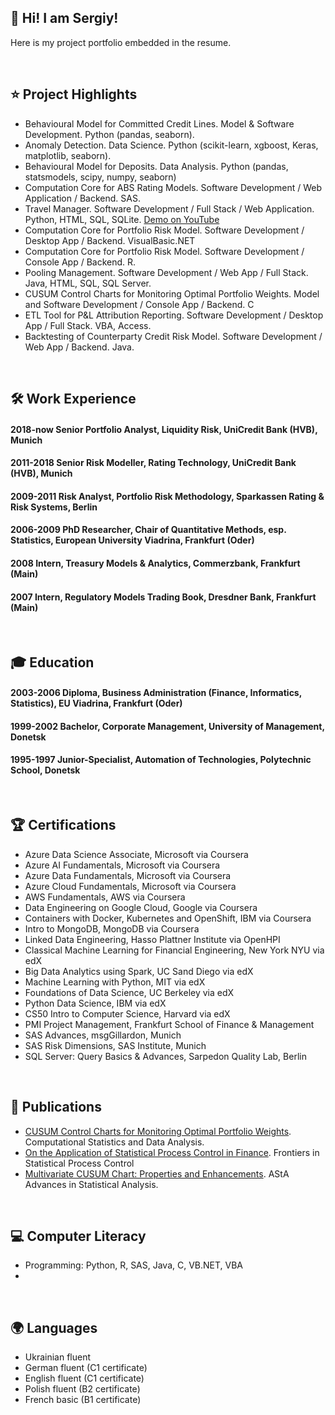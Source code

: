 ## 👋 Hi! I am Sergiy!
Here is my project portfolio embedded in the resume.

&nbsp; 
## ⭐ Project Highlights
- Behavioural Model for Committed Credit Lines. Model & Software Development. Python (pandas, seaborn).
- Anomaly Detection. Data Science. Python (scikit-learn, xgboost, Keras, matplotlib, seaborn).
- Behavioural Model for Deposits. Data Analysis. Python (pandas, statsmodels, scipy, numpy, seaborn)
- Computation Core for ABS Rating Models. Software Development / Web Application / Backend. SAS.
- Travel Manager. Software Development / Full Stack / Web Application. Python, HTML, SQL, SQLite. [Demo on YouTube](https://www.youtube.com/watch?v=2uNq-8x65oU)
- Computation Core for Portfolio Risk Model. Software Development / Desktop App / Backend. VisualBasic.NET
- Computation Core for Portfolio Risk Model. Software Development / Console App / Backend. R.
- Pooling Management. Software Development / Web App / Full Stack. Java, HTML, SQL, SQL Server.
- CUSUM Control Charts for Monitoring Optimal Portfolio Weights. Model and Software Development / Console App / Backend. C
- ETL Tool for P&L Attribution Reporting. Software Development / Desktop App / Full Stack. VBA, Access.
- Backtesting of Counterparty Credit Risk Model. Software Development / Web App / Backend. Java.


&nbsp;  
## 🛠 Work Experience
#### 2018-now  Senior Portfolio Analyst, Liquidity Risk, UniCredit Bank (HVB), Munich
#### 2011-2018 Senior Risk Modeller, Rating Technology, UniCredit Bank (HVB), Munich
#### 2009-2011 Risk Analyst, Portfolio Risk Methodology, Sparkassen Rating & Risk Systems, Berlin
#### 2006-2009 PhD Researcher, Chair of Quantitative Methods, esp. Statistics, European University Viadrina, Frankfurt (Oder)
#### 2008 Intern, Treasury Models & Analytics, Commerzbank, Frankfurt (Main)
#### 2007 Intern, Regulatory Models Trading Book, Dresdner Bank, Frankfurt (Main)

&nbsp;  
## 🎓 Education
#### 2003-2006 Diploma, Business Administration (Finance, Informatics, Statistics), EU Viadrina, Frankfurt (Oder)
#### 1999-2002 Bachelor, Corporate Management, University of Management, Donetsk
#### 1995-1997 Junior-Specialist, Automation of Technologies, Polytechnic School, Donetsk

&nbsp;
## 🏆 Certifications
- Azure Data Science Associate, Microsoft via Coursera
- Azure AI Fundamentals, Microsoft via Coursera
- Azure Data Fundamentals, Microsoft via Coursera
- Azure Cloud Fundamentals, Microsoft via Coursera
- AWS Fundamentals, AWS via Coursera
- Data Engineering on Google Cloud, Google via Coursera
- Containers with Docker, Kubernetes and OpenShift, IBM via Coursera
- Intro to MongoDB, MongoDB via Coursera
- Linked Data Engineering, Hasso Plattner Institute via OpenHPI
- Classical Machine Learning for Financial Engineering, New York NYU via edX
- Big Data Analytics using Spark, UC Sand Diego via edX
- Machine Learning with Python, MIT via edX
- Foundations of Data Science, UC Berkeley via edX
- Python Data Science, IBM via edX
- CS50 Intro to Computer Science, Harvard via edX
- PMI Project Management, Frankfurt School of Finance & Management
- SAS Advances, msgGillardon, Munich
- SAS Risk Dimensions, SAS Institute, Munich
- SQL Server: Query Basics & Advances, Sarpedon Quality Lab, Berlin

&nbsp;
## 📜 Publications
- [CUSUM Control Charts for Monitoring Optimal Portfolio Weights](https://www.sciencedirect.com/science/article/abs/pii/S0167947311001708). Computational Statistics and Data Analysis.
- [On the Application of Statistical Process Control in Finance](https://link.springer.com/chapter/10.1007/978-3-7908-2380-6_8). Frontiers in Statistical Process Control
- [Multivariate CUSUM Chart: Properties and Enhancements](https://link.springer.com/article/10.1007/s10182-009-0107-4). AStA Advances in Statistical Analysis.


&nbsp;
## 💻 Computer Literacy
- Programming: Python, R, SAS, Java, C, VB.NET, VBA
- 


&nbsp;
## 🌍 Languages
- Ukrainian fluent
- German fluent (C1 certificate)
- English fluent (C1 certificate)
- Polish fluent (B2 certificate)
- French basic (B1 certificate)

<!--
**grey2018/grey2018** is a ✨ _special_ ✨ repository because its `README.md` (this file) appears on your GitHub profile.

Here are some ideas to get you started:

- 🔭 I’m currently working on ...
- 🌱 I’m currently learning ...
- 👯 I’m looking to collaborate on ...
- 🤔 I’m looking for help with ...
- 💬 Ask me about ...
- 📫 How to reach me: ...
- 😄 Pronouns: ...
- ⚡ Fun fact: ...

-->
